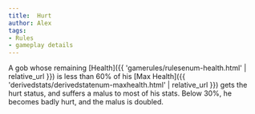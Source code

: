 ```yaml
---
title:  Hurt
author: Alex
tags:
- Rules
- gameplay details
---                               
```






A gob whose remaining [Health]({{ 'gamerules/rulesenum-health.html' | relative_url }}) is less than 60% of his [Max Health]({{ 'derivedstats/derivedstatenum-maxhealth.html' | relative_url }}) gets the hurt status, and suffers a malus to most of his stats. Below 30%, he becomes badly hurt, and the malus is doubled.


